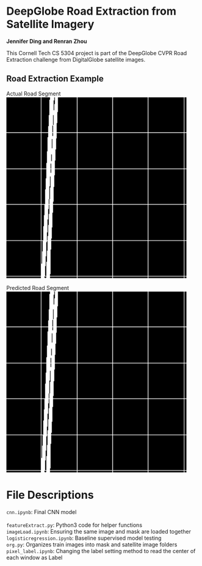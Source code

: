 # DeepGlobe Road Extraction from Satellite Imagery

**Jennifer Ding and Renran Zhou**

This Cornell Tech CS 5304 project is part of the DeepGlobe CVPR Road Extraction challenge from DigitalGlobe satellite images.


## Road Extraction Example

Actual Road Segment
![](https://github.com/dingaaling/roadExtract/blob/master/real_mask.png)

Predicted Road Segment
![](https://github.com/dingaaling/roadExtract/blob/master/real_mask.png)


# File Descriptions
```cnn.ipynb```: Final CNN model <br>
<br>
```featureExtract.py```: Python3 code for helper functions <br>
```imageLoad.ipynb```: Ensuring the same image and mask are loaded together <br>
```logisticregression.ipynb```: Baseline supervised model testing <br>
```org.py```: Organizes train images into mask and satellite image folders <br>
```pixel_label.ipynb```: Changing the label setting method to read the center of each window as Label <br>

